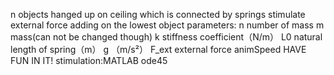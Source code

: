 n objects hanged up on ceiling which is connected by springs
stimulate external force adding on the lowest object
parameters: n number of mass
            m mass(can not be changed though)
            k stiffness coefficient（N/m）
            L0 natural length of spring（m）
            g （m/s²）
            F_ext external force
            animSpeed 
HAVE FUN IN IT!
stimulation:MATLAB ode45
